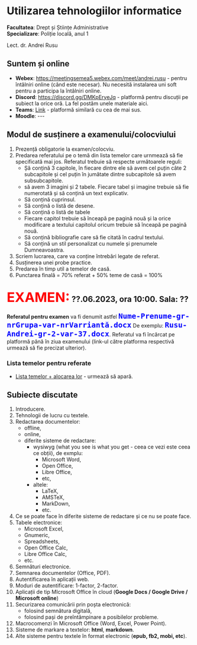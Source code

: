 # Utilizarea tehnologiilor informatice

**Facultatea**: Drept și Științe Administrative <br />
**Specializare**: Poliție locală, anul 1 

Lect. dr. Andrei Rusu

## Suntem și online
- **Webex**: https://meetingsemea5.webex.com/meet/andrei.rusu - pentru întâlniri online (când este necesar). Nu necesită instalarea uni soft pentru a participa la întâlniri online. 
- **Discord**: https://discord.gg/DMKpEryeJq - platformă pentru discuții pe subiect la orice oră. La fel postăm unele materiale aici. 
- **Teams**: [Link](https://teams.microsoft.com/l/channel/19%3a87c8cf10cf7b4c02af2b00a470027de5%40thread.tacv2/PL1%2520-%2520Informatica?groupId=f03e8a8e-3245-477d-9c5f-a9c4474b1572&tenantId=0ae86a88-e993-4850-9db2-1ff1884f9c8a) - platformă similară cu cea de mai sus. 
- **Moodle**: ---


## Modul de susținere a examenului/colocviului

1. Prezență obligatorie la examen/colocviu. 
2. Predarea referatului pe o temă din lista temelor care urnmează să fie specificată mai jos. Referatul trebuie să respecte următoarele reguli:
   - Șă conțină 3 capitole, în fiecare dintre ele să avem cel puțin câte 2 subcapitole și cel puțin în jumătate dintre subcapitole să avem subsubcapitole. 
   - să avem 3 imagini și 2 tabele. Fiecare tabel și imagine trebuie să fie numerotată și să conțină un text explicativ. 
   - Să conțină cuprinsul. 
   - Să conțină o listă de desene. 
   - Să conțină o listă de tabele
   - Fiecare capitol trebuie să înceapă pe pagină nouă și la orice modificare a textului capitolul oricum trebuie să înceapă pe pagină nouă. 
   - Să conțină bibliografie care să fie citată în cadrul textului. 
   - Să conțină un stil personalizat cu numele și prenumele Dumneavoastra. 
3. Scriem lucrarea, care va conține întrebări legate de referat. 
4. Susținerea unei probe practice. 
5. Predarea în timp util a temelor de casă.
6. Punctarea finală = 70% referat + 50% teme de casă = 100% 

## <span style="color: red; font-size: 36px">EXAMEN:</span> ??.06.2023, ora 10:00. Sala: ??

**Referatul pentru examen** va fi denumit astfel **<code><span style="font-size: 20px; font-face:bold; color: blue">Nume-Prenume-gr-nrGrupa-var-nrVarriantă.docx</span></code>** De exemplu: **<code><span style="font-size: 20px; font-face:bold; color: blue">Rusu-Andrei-gr-2-var-37.docx</span></code>**. Referatul va fi încărcat pe platformă până în ziua examenului (link-ul către platforma respectivă urmează să fie precizat ulterior). 


### Lista temelor pentru referate

- [Lista temelor + alocarea lor]() -  urmează să apară.
<!-- ./Lista-teme-PL1-2020-2021.htm -->

## Subiecte discutate

1. Introducere. 
2. Tehnologii de lucru cu textele. 
3. Redactarea documentelor:
   - offline, 
   - online,
   - diferite sisteme de redactare: 
     * wysiwyg (what you see is what you get - ceea ce vezi este ceea ce obții), de exmplu:
       - Microsoft Word, 
       - Open Office,
       - Libre Office, 
       - etc,
     * altele: 
       - LaTeX, 
       - AMSTeX, 
       - MarkDown,
       - etc. 
4. Ce se poate face în diferite sisteme de redactare și ce nu se poate face. 
5. Tabele electronice: 
   - Microsoft Excel, 
   - Gnumeric, 
   - Spreadsheets, 
   - Open Office Calc, 
   - Libre Office Calc, 
   - etc. 
6. Semnături electronice. 
7. Semnarea documentelor (Office, PDF). 
8. Autentificarea în aplicații web.
9. Moduri de autentificare: 1-factor, 2-factor.
10. Aplicații de tip MIcrosoft Office în cloud (**Google Docs / Google Drive / Microsoft online**)
11. Securizarea comunicării prin poșta electronică: 
    - folosind semnătura digitală, 
    - folosind pași de preîntâmpinare a posibilelor probleme. 
12. Macrocomenzi în Microsoft Office (Word, Excel, Power Point).
13. Sisteme de markare a textelor: **html**, **markdown**.
14. Alte sisteme pentru textele în format electronic (**epub, fb2, mobi, etc**). 